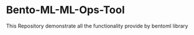 # Bento-ML-ML-Ops-Tool
This Repository demonstrate all the functionality provide by bentoml library
